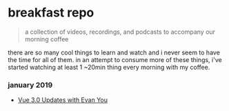 # breakfast repo
> a collection of videos, recordings, and podcasts to accompany our morning coffee

there are so many cool things to learn and watch and i never seem to have the time for all of them. in an attempt to consume more of these things, i've started watching at least 1 ~20min thing every morning with my coffee.

### january 2019

- [Vue 3.0 Updates with Evan You](https://www.youtube.com/watch?v=8Hgt9HYaCDA)

